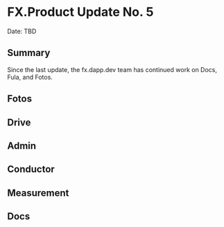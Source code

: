 # FX.Product Update No. 5

Date: TBD

## Summary

Since the last update, the fx.dapp.dev team has continued work on Docs, Fula, and Fotos.


## Fotos

## Drive

## Admin

## Conductor

## Measurement

## Docs
